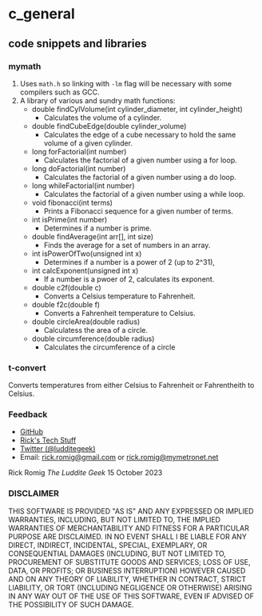 # c_general

## code snippets and libraries

### mymath

1. Uses `math.h` so linking with `-lm` flag will be necessary with some compilers such as GCC.
2. A library of various and sundry math functions:
   * double findCylVolume(int cylinder_diameter, int cylinder_height)
     * Calculates the volume of a cylinder.
   * double findCubeEdge(double cylinder_volume)
     * Calculates the edge of a cube necessary to hold the same volume of a given cylinder.
   * long forFactorial(int number)
     * Calculates the factorial of a given number using a for loop.
   * long doFactorial(int number)
     * Calculates the factorial of a given number using a do loop.
   * long whileFactorial(int number)
     * Calculates the factorial of a given number using a while loop.
   * void fibonacci(int terms)
     * Prints a Fibonacci sequence for a given number of terms.
   * int isPrime(int number)
     * Determines if a number is prime.
   * double findAverage(int arr[], int size)
     * Finds the average for a set of numbers in an array.
   * int isPowerOfTwo(unsigned int x)
     * Determines if a number is a power of 2 (up to 2^31),
   * int calcExponent(unsigned int x)
     * If a number is a pwoer of 2, calculates its exponent.
   * double c2f(double c)
     * Converts a Celsius temperature to Fahrenheit.
   * double f2c(double f)
     * Converts a Fahrenheit temperature to Celsius.
   * double circleArea(double radius)
     * Calculatess the area of a circle.
   * double circumference(double radius)
     * Calculates the circumference of a circle

### t-convert
Converts temperatures from either Celsius to Fahrenheit or Fahrentheith to Celsius.

### Feedback
* [GitHub](https://github.com/RickRomig/FnLoC)
* [Rick's Tech Stuff](https://ricktech.wordpress.com)
* [Twitter (@ludditegeek)](https://twitter.com/ludditegeek)
* Email: [rick.romig@gmail.com](mailto:rick.romig@gmail.com) or [rick.romig@mymetronet.net](mailto:rick.romig@mymentronet.net)

Rick Romig
*The Luddite Geek*
15 October 2023

### DISCLAIMER
THIS SOFTWARE IS PROVIDED "AS IS" AND ANY EXPRESSED OR IMPLIED WARRANTIES, INCLUDING, BUT NOT LIMITED TO, THE IMPLIED WARRANTIES OF MERCHANTABILITY AND FITNESS FOR A PARTICULAR PURPOSE ARE DISCLAIMED. IN NO EVENT SHALL I BE LIABLE FOR ANY DIRECT, INDIRECT, INCIDENTAL, SPECIAL, EXEMPLARY, OR CONSEQUENTIAL DAMAGES (INCLUDING, BUT NOT LIMITED TO, PROCUREMENT OF SUBSTITUTE GOODS AND SERVICES; LOSS OF USE, DATA, OR PROFITS; OR BUSINESS INTERRUPTION) HOWEVER CAUSED AND ON ANY THEORY OF LIABILITY, WHETHER IN CONTRACT, STRICT LIABILITY, OR TORT (INCLUDING NEGLIGENCE OR OTHERWISE) ARISING IN ANY WAY OUT OF THE USE OF THIS SOFTWARE, EVEN IF ADVISED OF THE POSSIBILITY OF SUCH DAMAGE.
